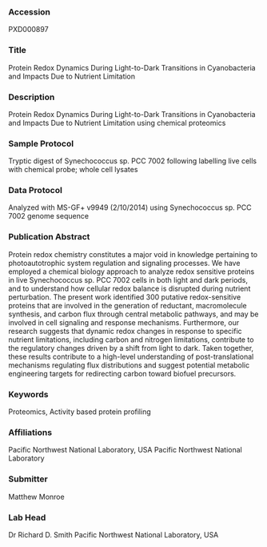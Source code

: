 ### Accession
PXD000897

### Title
Protein Redox Dynamics During Light-to-Dark Transitions in Cyanobacteria and Impacts Due to Nutrient Limitation

### Description
Protein Redox Dynamics During Light-to-Dark Transitions in Cyanobacteria and Impacts Due to Nutrient Limitation using chemical proteomics

### Sample Protocol
Tryptic digest of Synechococcus sp. PCC 7002 following labelling live cells with chemical probe; whole cell lysates

### Data Protocol
Analyzed with MS-GF+ v9949 (2/10/2014) using Synechococcus sp. PCC 7002 genome sequence

### Publication Abstract
Protein redox chemistry constitutes a major void in knowledge pertaining to photoautotrophic system regulation and signaling processes. We have employed a chemical biology approach to analyze redox sensitive proteins in live Synechococcus sp. PCC 7002 cells in both light and dark periods, and to understand how cellular redox balance is disrupted during nutrient perturbation. The present work identified 300 putative redox-sensitive proteins that are involved in the generation of reductant, macromolecule synthesis, and carbon flux through central metabolic pathways, and may be involved in cell signaling and response mechanisms. Furthermore, our research suggests that dynamic redox changes in response to specific nutrient limitations, including carbon and nitrogen limitations, contribute to the regulatory changes driven by a shift from light to dark. Taken together, these results contribute to a high-level understanding of post-translational mechanisms regulating flux distributions and suggest potential metabolic engineering targets for redirecting carbon toward biofuel precursors.

### Keywords
Proteomics, Activity based protein profiling

### Affiliations
Pacific Northwest National Laboratory, USA
Pacific Northwest National Laboratory

### Submitter
Matthew Monroe

### Lab Head
Dr Richard D. Smith
Pacific Northwest National Laboratory, USA


